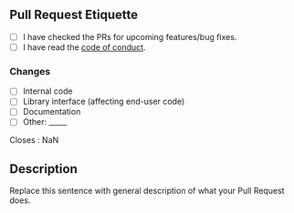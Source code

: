 [code_of_conduct]: https://github.com/realyusufismail/Quran-Skill/blob/master/.github/CODE_OF_CONDUCT.md

[new_issue]: https://github.com/ydwk/ydwk/issues/new/choose

## Pull Request Etiquette

<!--
  There are several guidelines you should follow in order for your
  Pull Request to be merged.
-->

- [ ] I have checked the PRs for upcoming features/bug fixes.
- [ ] I have read the [code of conduct][code_of_conduct].

<!--
  It is sometimes better to include more changes in a single commit. 
  If you find yourself having an overwhelming amount of commits, you
  can **rebase** your branch.
-->

### Changes

- [ ] Internal code
- [ ] Library interface (affecting end-user code)
- [ ] Documentation
- [ ] Other: \_____ <!-- Insert other type here -->

<!-- Replace "NaN" with an issue number if this is a response to an issue -->

Closes : NaN

## Description

Replace this sentence with general description of what your Pull Request does.
